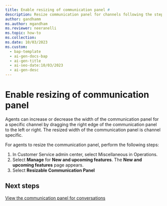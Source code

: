 ```yaml
---
title: Enable resizing of communication panel #
description: Resize communication panel for channels following the steps in Customer Service admin center. 
author: gandhamm
ms.author: mgandham
ms.reviewer: neeranelli
ms.topic: how-to 
ms.collection: 
ms.date: 10/03/2023
ms.custom:
  - bap-template
  - ai-gen-docs-bap
  - ai-gen-title
  - ai-seo-date:10/03/2023
  - ai-gen-desc
---
```


# Enable resizing of communication panel

Agents can increase or decrease the width of the communication panel for a specific channel by dragging the right edge of the communication panel to the left or right. The resized width of the communication panel is channel specific.

For agents to resize the communication panel, perform the following steps:

1. In Customer Service admin center, select Miscellaneous in Operations.
1. Select **Manage** for **New and upcoming features**. The **New and upcoming features** page appears.
1. Select  **Resizable Communication Panel**  

## Next steps
[View the communication panel for conversations](oc-conversation-control.md)